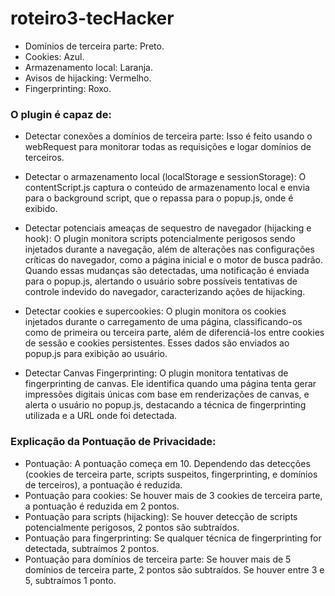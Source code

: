 # roteiro3-tecHacker

- Domínios de terceira parte: Preto.
- Cookies: Azul.
- Armazenamento local: Laranja.
- Avisos de hijacking: Vermelho.
- Fingerprinting: Roxo.

### O plugin é capaz de:

- Detectar conexões a domínios de terceira parte: Isso é feito usando o webRequest para monitorar todas as requisições e logar domínios de terceiros.

- Detectar o armazenamento local (localStorage e sessionStorage): O contentScript.js captura o conteúdo de armazenamento local e envia para o background script, que o repassa para o popup.js, onde é exibido.

- Detectar potenciais ameaças de sequestro de navegador (hijacking e hook): O plugin monitora scripts potencialmente perigosos sendo injetados durante a navegação, além de alterações nas configurações críticas do navegador, como a página inicial e o motor de busca padrão. Quando essas mudanças são detectadas, uma notificação é enviada para o popup.js, alertando o usuário sobre possíveis tentativas de controle indevido do navegador, caracterizando ações de hijacking.

- Detectar cookies e supercookies: O plugin monitora os cookies injetados durante o carregamento de uma página, classificando-os como de primeira ou terceira parte, além de diferenciá-los entre cookies de sessão e cookies persistentes. Esses dados são enviados ao popup.js para exibição ao usuário.

- Detectar Canvas Fingerprinting: O plugin monitora tentativas de fingerprinting de canvas. Ele identifica quando uma página tenta gerar impressões digitais únicas com base em renderizações de canvas, e alerta o usuário no popup.js, destacando a técnica de fingerprinting utilizada e a URL onde foi detectada.

### Explicação da Pontuação de Privacidade:

- Pontuação: A pontuação começa em 10. Dependendo das detecções (cookies de terceira parte, scripts suspeitos, fingerprinting, e domínios de terceiros), a pontuação é reduzida.
- Pontuação para cookies: Se houver mais de 3 cookies de terceira parte, a pontuação é reduzida em 2 pontos.
- Pontuação para scripts (hijacking): Se houver detecção de scripts potencialmente perigosos, 2 pontos são subtraídos.
- Pontuação para fingerprinting: Se qualquer técnica de fingerprinting for detectada, subtraímos 2 pontos.
- Pontuação para domínios de terceira parte: Se houver mais de 5 domínios de terceira parte, 2 pontos são subtraídos. Se houver entre 3 e 5, subtraímos 1 ponto.
